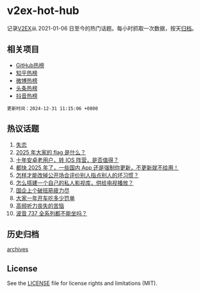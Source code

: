 # v2ex-hot-hub

 记录[V2EX](https://www.v2ex.com/)从 2021-01-06 日至今的热门话题。每小时抓取一次数据，按天[归档](archives)。
 
 ## 相关项目

- [GitHub热榜](https://github.com/lonnyzhang423/github-hot-hub)
- [知乎热榜](https://github.com/lonnyzhang423/zhihu-hot-hub)
- [微博热榜](https://github.com/lonnyzhang423/weibo-hot-hub)
- [头条热榜](https://github.com/lonnyzhang423/toutiao-hot-hub)
- [抖音热榜](https://github.com/lonnyzhang423/douyin-hot-hub)


 `更新时间：2024-12-31 11:15:06 +0800`

## 热议话题

1. [失恋](https://www.v2ex.com/t/1101221)
1. [2025 年大家的 flag 是什么？](https://www.v2ex.com/t/1101258)
1. [十年安卓老用户，转 IOS 阵营，是否值得？](https://www.v2ex.com/t/1101339)
1. [都快 2025 年了，一些国内 App 还是强制你更新，不更新就不给用！](https://www.v2ex.com/t/1101309)
1. [怎样才能改掉公开场合评价别人指点别人的坏习惯？](https://www.v2ex.com/t/1101430)
1. [怎么搭建一个自己的私人影视库，供给电视播放？](https://www.v2ex.com/t/1101218)
1. [国企上个破班筋疲力尽](https://www.v2ex.com/t/1101342)
1. [大家一年开车吃多少罚单](https://www.v2ex.com/t/1101303)
1. [高频听力丧失的苦恼](https://www.v2ex.com/t/1101266)
1. [波音 737 全系列都不能坐吗？](https://www.v2ex.com/t/1101467)

## 历史归档

[archives](archives)

## License

See the [LICENSE](LICENSE) file for license rights and limitations (MIT).
